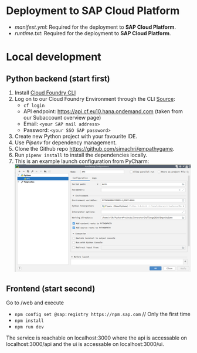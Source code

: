 # Deployment to SAP Cloud Platform

* *manifest.yml*: Required for the deployment to **SAP Cloud Platform**.
* *runtime.txt*: Required for the deployment to **SAP Cloud Platform**.

# Local development

## Python backend (start first)

1. Install [Cloud Foundry CLI](https://github.com/cloudfoundry/cli#downloads)
2. Log on to our Cloud Foundry Environment through the CLI [Source](https://help.sap.com/viewer/65de2977205c403bbc107264b8eccf4b/Cloud/en-US/7a37d66c2e7d401db4980db0cd74aa6b.html):
	* `cf login`
	* API endpoint: https://api.cf.eu10.hana.ondemand.com  (taken from our Subaccount overview page)
	* Email: `<your SAP mail address>`
	* Password: `<your SSO SAP password>`
3. Create new Python project with your favourite IDE.
4. Use _Pipenv_ for dependency management.
5. Clone the Github repo https://github.com/simachri/empathygame.
6. Run `pipenv install` to install the dependencies locally.
7. This is an example launch configuration from PyCharm:
![PyCharm run configuration](docs/resources/run_config_pycharm.png)

## Frontend (start second)

Go to /web and execute
 * `npm config set @sap:registry https://npm.sap.com` // Only the first time
 * `npm install`
 * `npm run dev`

The service is reachable on localhost:3000 where the api is accessable on localhost:3000/api and the ui is accessable on localhost:3000/ui.